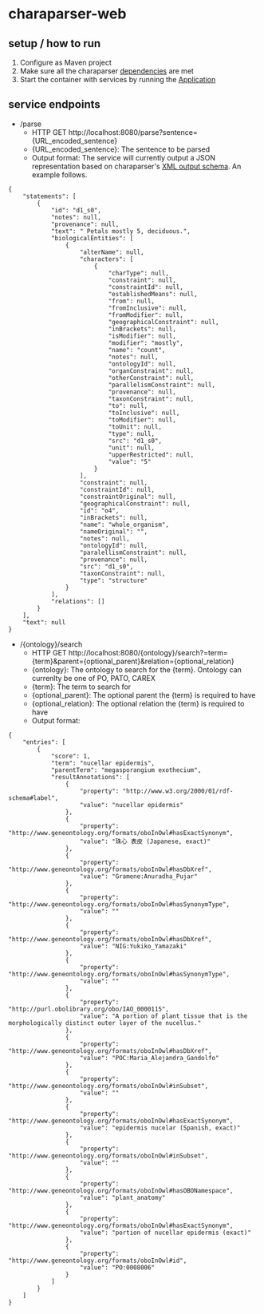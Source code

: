 # charaparser-web

## setup / how to run
1. Configure as Maven project
2. Make sure all the charaparser [dependencies](https://github.com/biosemantics/charaparser) are met
3. Start the container with services by running the [Application](https://github.com/biosemantics/charaparser-web/blob/master/src/main/java/edu/arizona/biosemantics/semanticmarkup/web/Application.java)

## service endpoints
* /parse
  * HTTP GET http://localhost:8080/parse?sentence={URL_encoded_sentence}
  * {URL_encoded_sentence}: The sentence to be parsed
  * Output format: The service will currently output a JSON representation based on charaparser's [XML output schema](https://github.com/biosemantics/schemas/blob/master/semanticMarkupOutput.xsd). An example follows.

```
{
    "statements": [
        {
            "id": "d1_s0",
            "notes": null,
            "provenance": null,
            "text": " Petals mostly 5, deciduous.",
            "biologicalEntities": [
                {
                    "alterName": null,
                    "characters": [
                        {
                            "charType": null,
                            "constraint": null,
                            "constraintId": null,
                            "establishedMeans": null,
                            "from": null,
                            "fromInclusive": null,
                            "fromModifier": null,
                            "geographicalConstraint": null,
                            "inBrackets": null,
                            "isModifier": null,
                            "modifier": "mostly",
                            "name": "count",
                            "notes": null,
                            "ontologyId": null,
                            "organConstraint": null,
                            "otherConstraint": null,
                            "parallelismConstraint": null,
                            "provenance": null,
                            "taxonConstraint": null,
                            "to": null,
                            "toInclusive": null,
                            "toModifier": null,
                            "toUnit": null,
                            "type": null,
                            "src": "d1_s0",
                            "unit": null,
                            "upperRestricted": null,
                            "value": "5"
                        }
                    ],
                    "constraint": null,
                    "constraintId": null,
                    "constraintOriginal": null,
                    "geographicalConstraint": null,
                    "id": "o4",
                    "inBrackets": null,
                    "name": "whole_organism",
                    "nameOriginal": "",
                    "notes": null,
                    "ontologyId": null,
                    "paralellismConstraint": null,
                    "provenance": null,
                    "src": "d1_s0",
                    "taxonConstraint": null,
                    "type": "structure"
                }
            ],
            "relations": []
        }
    ],
    "text": null
}
```

* /{ontology}/search
  * HTTP GET http://localhost:8080/{ontology}/search?=term={term}&parent={optional_parent}&relation={optional_relation}
  * {ontology}: The ontology to search for the {term}. Ontology can currenlty be one of PO, PATO, CAREX
  * {term}: The term to search for
  * {optional_parent}: The optional parent the {term} is required to have
  * {optional_relation}: The optional relation the {term} is required to have
  * Output format:
```
{
    "entries": [
        {
            "score": 1,
            "term": "nucellar epidermis",
            "parentTerm": "megasporangium exothecium",
            "resultAnnotations": [
                {
                    "property": "http://www.w3.org/2000/01/rdf-schema#label",
                    "value": "nucellar epidermis"
                },
                {
                    "property": "http://www.geneontology.org/formats/oboInOwl#hasExactSynonym",
                    "value": "珠心 表皮 (Japanese, exact)"
                },
                {
                    "property": "http://www.geneontology.org/formats/oboInOwl#hasDbXref",
                    "value": "Gramene:Anuradha_Pujar"
                },
                {
                    "property": "http://www.geneontology.org/formats/oboInOwl#hasSynonymType",
                    "value": ""
                },
                {
                    "property": "http://www.geneontology.org/formats/oboInOwl#hasDbXref",
                    "value": "NIG:Yukiko_Yamazaki"
                },
                {
                    "property": "http://www.geneontology.org/formats/oboInOwl#hasSynonymType",
                    "value": ""
                },
                {
                    "property": "http://purl.obolibrary.org/obo/IAO_0000115",
                    "value": "A portion of plant tissue that is the morphologically distinct outer layer of the nucellus."
                },
                {
                    "property": "http://www.geneontology.org/formats/oboInOwl#hasDbXref",
                    "value": "POC:Maria_Alejandra_Gandolfo"
                },
                {
                    "property": "http://www.geneontology.org/formats/oboInOwl#inSubset",
                    "value": ""
                },
                {
                    "property": "http://www.geneontology.org/formats/oboInOwl#hasExactSynonym",
                    "value": "epidermis nucelar (Spanish, exact)"
                },
                {
                    "property": "http://www.geneontology.org/formats/oboInOwl#inSubset",
                    "value": ""
                },
                {
                    "property": "http://www.geneontology.org/formats/oboInOwl#hasOBONamespace",
                    "value": "plant_anatomy"
                },
                {
                    "property": "http://www.geneontology.org/formats/oboInOwl#hasExactSynonym",
                    "value": "portion of nucellar epidermis (exact)"
                },
                {
                    "property": "http://www.geneontology.org/formats/oboInOwl#id",
                    "value": "PO:0008006"
                }
            ]
        }
    ]
}
```
